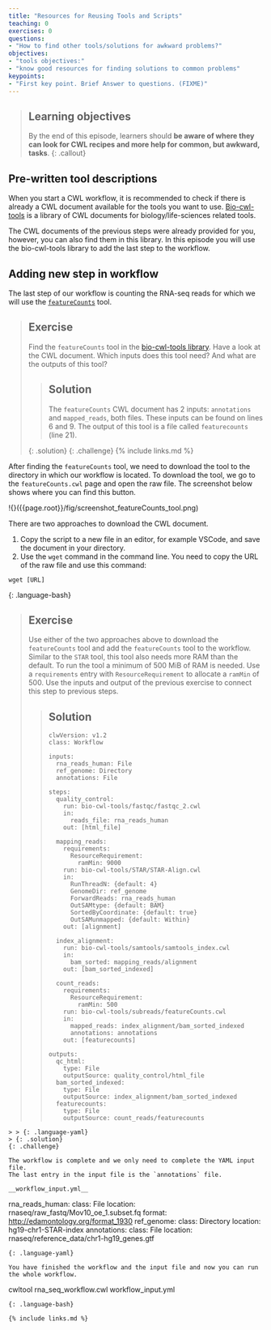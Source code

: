 ```yaml
---
title: "Resources for Reusing Tools and Scripts"
teaching: 0
exercises: 0
questions:
- "How to find other tools/solutions for awkward problems?"
objectives:
- "tools objectives:"
- "know good resources for finding solutions to common problems"
keypoints:
- "First key point. Brief Answer to questions. (FIXME)"
---
```


> ## Learning objectives
> By the end of this episode,
> learners should __be aware of where they can look for CWL recipes and more help for common, but awkward, tasks__.
{: .callout}


## Pre-written tool descriptions
When you start a CWL workflow, it is recommended to check if there is already a CWL document available for the tools you want to use.
[Bio-cwl-tools](https://github.com/common-workflow-library/bio-cwl-tools) is a library of CWL documents for biology/life-sciences related tools.

The CWL documents of the previous steps were already provided for you, however, you can also find them in this library.
In this episode you will use the bio-cwl-tools library to add the last step to the workflow. 

## Adding new step in workflow
The last step of our workflow is counting the RNA-seq reads for which we will use the [`featureCounts`](https://bio.tools/featurecounts) tool.

> ## Exercise
>
> Find the `featureCounts` tool in the [bio-cwl-tools library](https://github.com/common-workflow-library/bio-cwl-tools).
> Have a look at the CWL document. Which inputs does this tool need? And what are the outputs of this tool?
>
> > ## Solution
> > The `featureCounts` CWL document has 2 inputs: `annotations` and `mapped_reads`, both files. These inputs can be found on lines 6 and 9.
> > The output of this tool is a file called `featurecounts` (line 21).
> >
> {: .solution}
{: .challenge}
{% include links.md %}

After finding the `featureCounts` tool, we need to download the tool to the directory in which our workflow is located.
To download the tool, we go to the `featureCounts.cwl` page and open the raw file. 
The screenshot below shows where you can find this button.

!{}({{page.root}}/fig/screenshot_featureCounts_tool.png)

There are two approaches to download the CWL document.
1) Copy the script to a new file in an editor, for example VSCode, and save the document in your directory.
2) Use the `wget` command in the command line. You need to copy the URL of the raw file and use this command:
```
wget [URL]
```
{: .language-bash}

> ## Exercise
> Use either of the two approaches above to download the `featureCounts` tool and add the `featureCounts` tool to the workflow. 
> Similar to the `STAR` tool, this tool also needs more RAM than the default. To run the tool a minimum of 500 MiB of RAM is needed. 
> Use a `requirements` entry with `ResourceRequirement` to allocate a `ramMin` of 500.
> Use the inputs and output of the previous exercise to connect this step to previous steps.
>
> > ## Solution
> > 
> > ~~~
> > clwVersion: v1.2
> > class: Workflow
> > 
> > inputs:
> >   rna_reads_human: File
> >   ref_genome: Directory
> >   annotations: File   
> >
> > steps:
> >   quality_control:
> >     run: bio-cwl-tools/fastqc/fastqc_2.cwl
> >     in:
> >       reads_file: rna_reads_human
> >     out: [html_file]
> > 
> >   mapping_reads:
> >     requirements:
> >	      ResourceRequirement:
> >	        ramMin: 9000
> >     run: bio-cwl-tools/STAR/STAR-Align.cwl
> >     in:
> >       RunThreadN: {default: 4}
> >       GenomeDir: ref_genome
> >       ForwardReads: rna_reads_human
> >       OutSAMtype: {default: BAM}
> >       SortedByCoordinate: {default: true}
> >       OutSAMunmapped: {default: Within}
> >     out: [alignment]
> > 
> >   index_alignment:
> >     run: bio-cwl-tools/samtools/samtools_index.cwl
> >     in:
> >       bam_sorted: mapping_reads/alignment
> >     out: [bam_sorted_indexed]
> > 
> >   count_reads:
> >     requirements:
> >       ResourceRequirement:
> >         ramMin: 500
> >     run: bio-cwl-tools/subreads/featureCounts.cwl
> >     in:
> >       mapped_reads: index_alignment/bam_sorted_indexed
> >       annotations: annotations
> >     out: [featurecounts]
> > 
> > outputs: 
> >   qc_html:
> >     type: File
> >     outputSource: quality_control/html_file
> >   bam_sorted_indexed:
> >     type: File
> >     outputSource: index_alignment/bam_sorted_indexed
> >   featurecounts:
> >     type: File
> >     outputSource: count_reads/featurecounts
~~~
> > {: .language-yaml}
> {: .solution}
{: .challenge}

The workflow is complete and we only need to complete the YAML input file. 
The last entry in the input file is the `annotations` file.

__workflow_input.yml__
~~~
rna_reads_human:
  class: File
  location: rnaseq/raw_fastq/Mov10_oe_1.subset.fq
  format: http://edamontology.org/format_1930
ref_genome:
  class: Directory
  location: hg19-chr1-STAR-index
annotations:
  class: File
  location: rnaseq/reference_data/chr1-hg19_genes.gtf
~~~
{: .language-yaml}

You have finished the workflow and the input file and now you can run the whole workflow.
~~~
cwltool rna_seq_workflow.cwl workflow_input.yml
~~~
{: .language-bash}

{% include links.md %}
